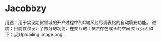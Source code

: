 # Jacobbzy
用途：用于实现期货领域的开户过程中的C端风险尽调表格的自动填充功能。
进度：目前仅仅设计了部分的功能，在交互的上依然存在成长的空间
交互页面如下：![Uploading image.png…]()

